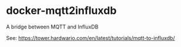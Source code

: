 # docker-mqtt2influxdb
A bridge between MQTT and InfluxDB

See: https://tower.hardwario.com/en/latest/tutorials/mqtt-to-influxdb/
